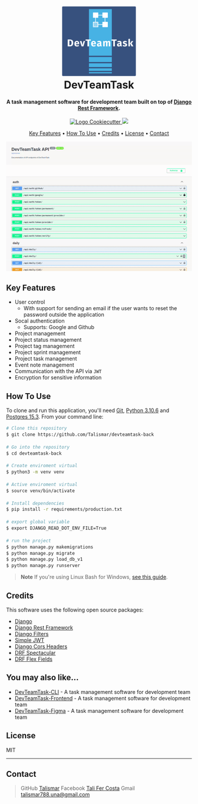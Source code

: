 
<h1 align="center">
  <br>
  <a href="http://35.198.36.42/"><img src="devTeamTaskLogo.png" alt="DevTeamTask" width="200" style="border-radius: 2px"></a>
  <br>
  DevTeamTask
  <br>
</h1>

<h4 align="center">A task management software for development team built on top of <a href="https://www.django-rest-framework.org/" target="_blank">Django Rest Framework</a>.</h4>


<p align="center">
  <a href="https://github.com/cookiecutter/cookiecutter-django/">
    <img src="https://img.shields.io/badge/built%20with-Cookiecutter%20Django-ff69b4.svg?logo=cookiecutter"
         alt="Logo Cookiecutter">
  </a>
  <a href="https://github.com/ambv/black"><img src="https://img.shields.io/badge/code%20style-black-000000.svg"></a>

</p>

<p align="center">
  <a href="#key-features">Key Features</a> •
  <a href="#how-to-use">How To Use</a> •
  <a href="#credits">Credits</a> •
  <a href="#license">License</a> •
  <a href="#contact">Contact</a>
</p>

![screenshot](devteamtaskgif.gif)

## Key Features

* User control
  - With support for sending an email if the user wants to reset the password outside the application
* Socal authentication
  - Supports: Google and Github
* Project management  
* Project status management
* Project tag management
* Project sprint management
* Project task management
* Event note management
* Communication with the API via `JWT`
* Encryption for sensitive information

## How To Use

To clone and run this application, you'll need [Git](https://git-scm.com), [Python 3.10.6](https://www.python.org/download/) and [Postgres 15.3](https://www.postgresql.org/download/). From your command line:

```bash
# Clone this repository
$ git clone https://github.com/Talismar/devteamtask-back

# Go into the repository
$ cd devteamtask-back

# Create enviroment virtual
$ python3 -m venv venv

# Active enviroment virtual
$ source venv/bin/activate

# Install dependencies
$ pip install -r requirements/production.txt

# export global variable
$ export DJANGO_READ_DOT_ENV_FILE=True

# run the project
$ python manage.py makemigrations
$ python manage.py migrate
$ python manage.py load_db_v1
$ python manage.py runserver
```

> **Note**
> If you're using Linux Bash for Windows, [see this guide]().

## Credits

This software uses the following open source packages:

- [Django](https://www.djangoproject.com/)
- [Django Rest Framework](https://github.com/encode/django-rest-framework)
- [Django Filters](https://django-filter.readthedocs.io/en/stable/)
- [Simple JWT](https://django-rest-framework-simplejwt.readthedocs.io/en/latest/)
- [Django Cors Headers](https://github.com/adamchainz/django-cors-headers)
- [DRF Spectacular](https://github.com/tfranzel/drf-spectacular)
- [DRF Flex Fields](https://github.com/rsinger86/drf-flex-fields)


## You may also like...

- [DevTeamTask-CLI](https://github.com/amitmerchant1990/pomolectron) - A task management software for development team
- [DevTeamTask-Frontend](https://github.com/amitmerchant1990/correo) - A task management software for development team
- [DevTeamTask-Figma](https://www.figma.com/file/93HpbAt9qbG8F41DQERB37/DevTeamTask-%7C-PI-02?type=design&mode=design&t=DoRfhoPhuCJtCq7Q-1) - A task management software for development team

## License

MIT

---

## Contact 

> GitHub [Talismar](https://github.com/Talismar)
> Facebook [Tali Fer Costa](https://www.facebook.com/tali.fercosta)
> Gmail [talismar788.una@gmail.com]()

